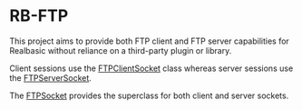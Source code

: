 RB-FTP
======
This project aims to provide both FTP client and FTP server capabilities for Realbasic without reliance on a third-party plugin or library.

Client sessions use the [FTPClientSocket](https://github.com/charonn0/RB-FTP/wiki/FTPClientSocket) class whereas server sessions use the [FTPServerSocket](https://github.com/charonn0/RB-FTP/wiki/FTPServerSocket). 

The [FTPSocket](https://github.com/charonn0/RB-FTP/wiki/FTPSocket) provides the superclass for both client and server sockets.